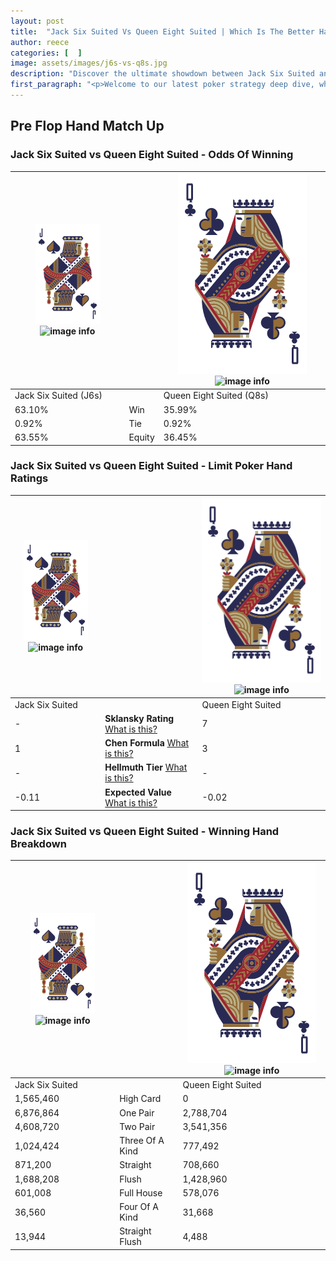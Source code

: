 ```yaml
---
layout: post
title:  "Jack Six Suited Vs Queen Eight Suited | Which Is The Better Hand In Poker? A Complete Guide"
author: reece
categories: [  ]
image: assets/images/j6s-vs-q8s.jpg
description: "Discover the ultimate showdown between Jack Six Suited and Queen Eight Suited in poker! Uncover the odds, strategies, and scenarios where one hand triumphs over the other. Get ready to up your poker game with this thrilling analysis."
first_paragraph: "<p>Welcome to our latest poker strategy deep dive, where we're pitting two distinct hands against each other in a high-stakes showdown: Jack Six Suited vs Queen Eight Suited.</p><p>In the dynamic world of poker, every decision counts, and knowing which hand holds the upper hand is key to your success at the table.</p><p>In this article, we'll dissect these two hands, explore the scenarios where one dominates the other, and equip you with the knowledge to make strategic choices that can tip the odds in your favor.</p><p>Get ready to unravel the intriguing dynamics of these poker hands and elevate your game to new heights.</p>"
---
```




[comment]: # (sp0)

## Pre Flop Hand Match Up

<div class="table hand-ratings" markdown="1"> 



### Jack Six Suited vs Queen Eight Suited - Odds Of Winning


    
| ![image info](assets/images/hand1/J.png) ![image info](assets/images/hand1/6s.png) |  | ![image info](assets/images/hand2/Q.png) ![image info](assets/images/hand2/8s.png) |
| -------- | -------- | -------- |
| Jack Six Suited (J6s) |  | Queen Eight Suited (Q8s) |
| 63.10% | Win | 35.99% |
| 0.92% | Tie | 0.92% |
| 63.55% | Equity | 36.45% |




[comment]: # (sp1)



### Jack Six Suited vs Queen Eight Suited - Limit Poker Hand Ratings


    
| ![image info](assets/images/hand1/J.png) ![image info](assets/images/hand1/6s.png) |  | ![image info](assets/images/hand2/Q.png) ![image info](assets/images/hand2/8s.png) |
| -------- | -------- | -------- |
| Jack Six Suited |  | Queen Eight Suited |
| - | **Sklansky Rating** [What is this?](/sklansky-rating-explained) | 7 |
| 1 | **Chen Formula** [What is this?](/chen-formula-explained) | 3 |
| - | **Hellmuth Tier** [What is this?](/Hellmuth-tier-explained) | - |
| -0.11 | **Expected Value** [What is this?](/expected-value-explained) | -0.02 |




[comment]: # (sp2)



### Jack Six Suited vs Queen Eight Suited - Winning Hand Breakdown


    
| ![image info](assets/images/hand1/J.png) ![image info](assets/images/hand1/6s.png) |  | ![image info](assets/images/hand2/Q.png) ![image info](assets/images/hand2/8s.png) |
| -------- | -------- | -------- |
| Jack Six Suited |  | Queen Eight Suited |
| 1,565,460 | High Card | 0 |
| 6,876,864 | One Pair | 2,788,704 |
| 4,608,720 | Two Pair | 3,541,356 |
| 1,024,424 | Three Of A Kind | 777,492 |
| 871,200 | Straight | 708,660 |
| 1,688,208 | Flush | 1,428,960 |
| 601,008 | Full House | 578,076 |
| 36,560 | Four Of A Kind | 31,668 |
| 13,944 | Straight Flush | 4,488 |




[comment]: # (sp3)



</div>

[comment]: # (sp4)



[comment]: # (sp5)

